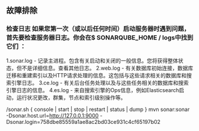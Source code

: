 ## 故障排除
### 检查日志 如果您第一次（或以后任何时间）启动服务器时遇到问题，首先要检查服务器日志。你会在$ SONARQUBE_HOME / logs中找到它们  ：
1.sonar.log  - 记录主进程。包含有关启动和关闭的一般信息。您将获得整体状态，但不是详细信息。查看其他日志。
2.web.log  - 有关数据库初始连接，数据库迁移和重建索引以及HTTP请求处理的信息。这包括与这些请求相关的数据库和搜索引擎日志。
3.ce.log  - 有关后台任务处理以及与这些任务相关的数据库和搜索引擎日志的信息。
4.es.log - 来自搜索引擎的Ops信息，例如Elasticsearch启动，运行状况更改，群集，节点和索引级别操作等。

/sonar.sh { console | start | stop | restart | status | dump }
mvn sonar:sonar   -Dsonar.host.url=http://127.0.0.1:9000   -Dsonar.login=758dbe85559a1ae8ac2bd03ce931c4cf65197b02
